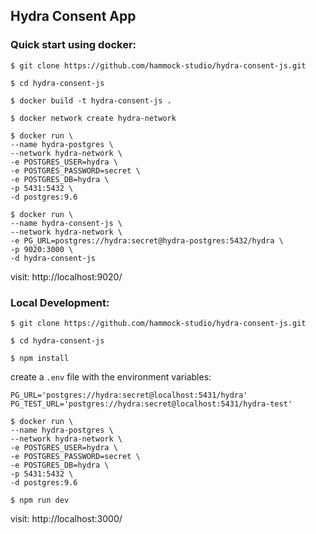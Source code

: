 ## Hydra Consent App

### Quick start using docker:

```
$ git clone https://github.com/hammock-studio/hydra-consent-js.git
```
```
$ cd hydra-consent-js
```
```
$ docker build -t hydra-consent-js .
```
```
$ docker network create hydra-network
```

```
$ docker run \
--name hydra-postgres \
--network hydra-network \
-e POSTGRES_USER=hydra \
-e POSTGRES_PASSWORD=secret \
-e POSTGRES_DB=hydra \
-p 5431:5432 \
-d postgres:9.6
```

```
$ docker run \
--name hydra-consent-js \
--network hydra-network \
-e PG_URL=postgres://hydra:secret@hydra-postgres:5432/hydra \
-p 9020:3000 \
-d hydra-consent-js
```

visit: http://localhost:9020/

### Local Development:

```
$ git clone https://github.com/hammock-studio/hydra-consent-js.git
```
```
$ cd hydra-consent-js
```
```
$ npm install
```

create a `.env` file with the environment variables:

```
PG_URL='postgres://hydra:secret@localhost:5431/hydra'
PG_TEST_URL='postgres://hydra:secret@localhost:5431/hydra-test'
```

```
$ docker run \
--name hydra-postgres \
--network hydra-network \
-e POSTGRES_USER=hydra \
-e POSTGRES_PASSWORD=secret \
-e POSTGRES_DB=hydra \
-p 5431:5432 \
-d postgres:9.6
```

```
$ npm run dev
```

visit: http://localhost:3000/
